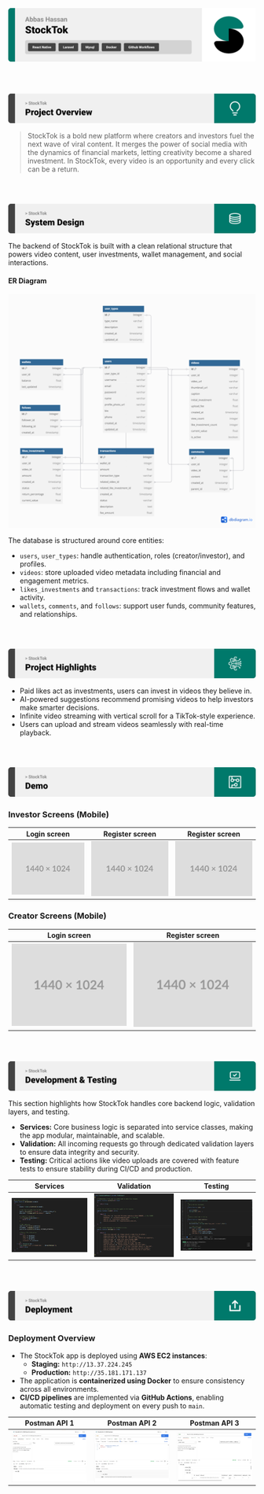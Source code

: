 <img src="./readme/title1.svg"/>

<br><br>

<!-- project overview -->
<img src="./readme/title2.svg"/>

> StockTok is a bold new platform where creators and investors fuel the next wave of viral content.
> It merges the power of social media with the dynamics of financial markets, letting creativity become a shared investment.
> In StockTok, every video is an opportunity and every click can be a return.

<br><br>

<!-- System Design -->
<img src="./readme/title3.svg"/>

The backend of StockTok is built with a clean relational structure that powers video content, user investments, wallet management, and social interactions.

#### ER Diagram

![ER Diagram](./readme/StockTok-ERDiagram.png)

The database is structured around core entities:

- `users`, `user_types`: handle authentication, roles (creator/investor), and profiles.
- `videos`: store uploaded video metadata including financial and engagement metrics.
- `likes_investments` and `transactions`: track investment flows and wallet activity.
- `wallets`, `comments`, and `follows`: support user funds, community features, and relationships.

<br><br>

<!-- Project Highlights -->
<img src="./readme/title4.svg"/>

- Paid likes act as investments, users can invest in videos they believe in.
- AI-powered suggestions recommend promising videos to help investors make smarter decisions.
- Infinite video streaming with vertical scroll for a TikTok-style experience.
- Users can upload and stream videos seamlessly with real-time playback.

<br><br>

<!-- Demo -->
<img src="./readme/title5.svg"/>

### Investor Screens (Mobile)

| Login screen                            | Register screen                       | Register screen                       |
| --------------------------------------- | ------------------------------------- | ------------------------------------- |
| ![Landing](./readme/demo/1440x1024.png) | ![fsdaf](./readme/demo/1440x1024.png) | ![fsdaf](./readme/demo/1440x1024.png) |

### Creator Screens (Mobile)

| Login screen                            | Register screen                       |
| --------------------------------------- | ------------------------------------- |
| ![Landing](./readme/demo/1440x1024.png) | ![fsdaf](./readme/demo/1440x1024.png) |

<br><br>

<!-- Development & Testing -->
<img src="./readme/title6.svg"/>

This section highlights how StockTok handles core backend logic, validation layers, and testing.

- **Services:** Core business logic is separated into service classes, making the app modular, maintainable, and scalable.
- **Validation:** All incoming requests go through dedicated validation layers to ensure data integrity and security.
- **Testing:** Critical actions like video uploads are covered with feature tests to ensure stability during CI/CD and production.

| Services                                    | Validation                                        | Testing                               |
| ------------------------------------------- | ------------------------------------------------- | ------------------------------------- |
| ![Service](./readme/StreamVideoService.png) | ![Validation](./readme/UploadVideoValidation.png) | ![Test](./readme/UploadVideoTest.png) |

<br><br>

<!-- Deployment -->
<img src="./readme/title7.svg"/>

### Deployment Overview

- The StockTok app is deployed using **AWS EC2 instances**:
  - **Staging:** `http://13.37.224.245`
  - **Production:** `http://35.181.171.137`
- The application is **containerized using Docker** to ensure consistency across all environments.
- **CI/CD pipelines** are implemented via **GitHub Actions**, enabling automatic testing and deployment on every push to `main`.

| Postman API 1                      | Postman API 2                      | Postman API 3                      |
| ---------------------------------- | ---------------------------------- | ---------------------------------- |
| ![Postman1](./readme/postman1.png) | ![Postman2](./readme/postman2.png) | ![Postman3](./readme/postman3.png) |

<br><br>
